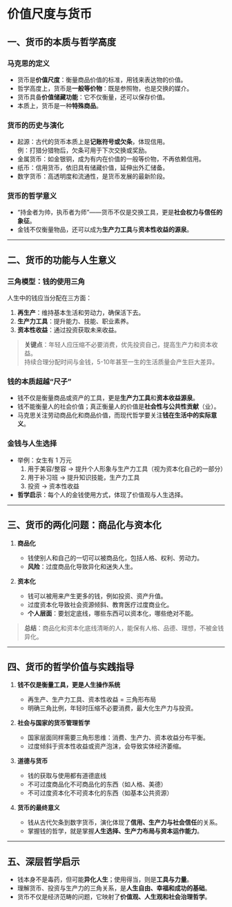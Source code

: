 # 价值尺度与货币

## 一、货币的本质与哲学高度

### 马克思的定义
- 货币是**价值尺度**：衡量商品价值的标准，用钱来表达物的价值。
- 哲学高度上，货币是**一般等价物**：既是参照物，也是交换的媒介。
- 货币具备**价值储藏功能**：它不仅衡量，还可以保存价值。
- 本质上，货币是一种**特殊商品**。

### 货币的历史与演化
- 起源：古代的货币本质上是**记账符号或欠条**，体现信用。  
  例：打猎分猎物后，欠条可用于下次交换或奖励。
- 金属货币：如金银铜，成为有内在价值的一般等价物，不再依赖信用。
- 纸币：信用货币，依旧具有储藏价值，延伸出外汇储备。
- 数字货币：高透明度和流通性，是货币发展的最新阶段。

### 货币的哲学意义
- “持金者为帅，执币者为师”——货币不仅是交换工具，更是**社会权力与信任的象征**。
- 金钱不仅衡量物品，还可以成为**生产力工具**与**资本性收益的源泉**。

---

## 二、货币的功能与人生意义

### 三角模型：钱的使用三角
人生中的钱应当分配在三方面：
1. **再生产**：维持基本生活和劳动力，确保活下去。
2. **生产力工具**：提升能力、技能、职业素养。
3. **资本性收益**：通过投资获取未来收益。

> **关键点**：年轻人应压缩不必要消费，优先投资自己，提高生产力和资本收益。  
> 持续合理分配时间与金钱，5-10年甚至一生的生活质量会产生巨大差异。

### 钱的本质超越“尺子”
- 钱不仅是衡量商品或资产的工具，更是**生产力工具**和**资本收益源泉**。
- 钱不能衡量人的社会价值；真正衡量人的价值是**社会性与公共性贡献**（业）。
- 马克思关注劳动商品化和商品价值，而现代哲学要关注**钱在生活中的实际意义**。

### 金钱与人生选择
- 举例：女生有 1 万元
  1. 用于美容/整容 → 提升个人形象与生产力工具（视为资本化自己的一部分）
  2. 用于补习班 → 提升知识技能，生产力工具
  3. 投资 → 资本性收益
- **哲学启示**：每个人的金钱使用方式，体现了价值观与人生选择。

---

## 三、货币的两化问题：商品化与资本化
1. **商品化**  
   - 钱使别人和自己的一切可以被商品化，包括人格、权利、劳动力。
   - **风险**：过度商品化导致异化和迷失人生。

2. **资本化**  
   - 钱可以被用来产生更多的钱，例如投资、资产升值。
   - 过度资本化导致社会资源倾斜、教育医疗过度商业化。
   - **个人层面**：要划定底线，哪些东西可以资本化，哪些绝对不能。

> **总结**：商品化和资本化底线清晰的人，能保有人格、品德、理想，不被金钱异化。

---

## 四、货币的哲学价值与实践指导
1. **钱不仅是衡量工具，更是人生操作系统**  
   - 再生产、生产力工具、资本性收益 = 三角形布局  
   - 明确三角比例，年轻时压缩不必要消费，最大化生产力与投资。

2. **社会与国家的货币管理哲学**  
   - 国家层面同样需要三角形思维：消费、生产力、资本收益分布平衡。  
   - 过度倾斜于资本性收益或资产泡沫，会导致实体经济萎缩。

3. **道德与货币**  
   - 钱的获取与使用都有道德底线  
   - 不可过度商品化不可商品化的东西（如人格、美德）  
   - 不可过度资本化不可资本化的东西（如基本公共资源）

4. **货币的最终意义**  
   - 钱从古代欠条到数字货币，演化体现了**信用、生产力与社会信任**的关系。  
   - 掌握钱的哲学，就是掌握**人生选择、生产力布局与资本运作能力**。

---

## 五、深层哲学启示
- 钱本身不是毒药，但可能**异化人生**；使用得当，则是**工具与力量**。
- 理解货币、投资与生产力的三角关系，是**人生自由、幸福和成功的基础**。
- 货币不仅是经济范畴的问题，它映射了**价值观、人生观和社会治理哲学**。

